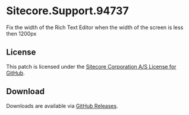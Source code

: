 # Sitecore.Support.94737
Fix the width of the Rich Text Editor when the width of the screen is less then 1200px

## License  
This patch is licensed under the [Sitecore Corporation A/S License for GitHub](https://github.com/sitecoresupport/Sitecore.Support.94737/blob/master/LICENSE).  

## Download  
Downloads are available via [GitHub Releases](https://github.com/sitecoresupport/Sitecore.Support.94737/releases).  
